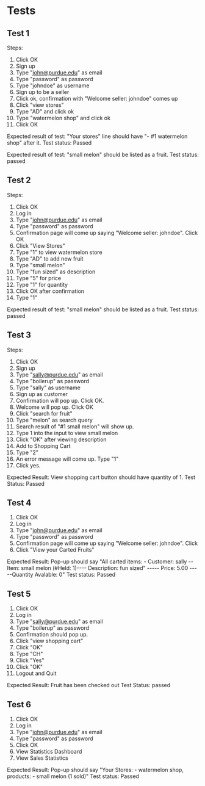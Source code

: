 # Tests
## Test 1
Steps:
1. Click OK
2. Sign up
3. Type "john@purdue.edu" as email
4. Type "password" as password
5. Type "johndoe" as username
6. Sign up to be a seller
7. Click ok, confirmation with "Welcome seller: johndoe" comes up
8. Click "view stores"
9. Type "AD" and click ok
10. Type "watermelon shop" and click ok
11. Click OK

Expected result of test: "Your stores" line should have "- #1 watermelon shop" after it.
Test status: Passed

Expected result of test: "small melon" should be listed as a fruit.
Test status: passed
## Test 2
Steps:
1. Click OK
2. Log in
3. Type "john@purdue.edu" as email
4. Type "password" as password
5. Confirmation page will come up saying "Welcome seller: johndoe". Click OK
6. Click "View Stores"
7. Type "1" to view watermelon store
8. Type "AD" to add new fruit
9. Type "small melon"
10. Type "fun sized" as description
11. Type "5" for price
12. Type "1" for quantity
13. Click OK after confirmation
14. Type "1"

Expected result of test: "small melon" should be listed as a fruit.
Test status: passed

## Test 3
Steps:
1. Click OK
2. Sign up
3. Type "sally@purdue.edu" as email
4. Type "boilerup" as password
5. Type "sally" as username
6. Sign up as customer
7. Confirmation will pop up. Click OK.
8. Welcome will pop up. Click OK
9. Click "search for fruit"
10. Type "melon" as search query
11. Search result of "#1 small melon" will show up.
12. Type 1 into the input to view small melon
13. Click "OK" after viewing description
14. Add to Shopping Cart
15. Type "2"
16. An error message will come up. Type "1"
17. Click yes.

Expected Result: View shopping cart button should have quantity of 1.
Test Status: Passed

## Test 4
1. Click OK
2. Log in
3. Type "john@purdue.edu" as email
4. Type "password" as password
5. Confirmation page will come up saying "Welcome seller: johndoe". Click 
6. Click "View your Carted Fruits"

Expected Result: Pop-up should say "All carted items: - Customer: sally --Item: small melon (#Held: 1)---- Description: fun sized" ----- Price: 5.00 -----Quantity Avalable: 0"
Test status: Passed

## Test 5
1. Click OK
2. Log in
3. Type "sally@purdue.edu" as email
4. Type "boilerup" as password
5. Confirmation should pop up.
6. Click "view shopping cart"
7. Click "OK"
8. Type "CH"
9. Click "Yes"
10. Click "OK"
11. Logout and Quit

Expected Result: Fruit has been checked out
Test Status: passed

## Test 6
1. Click OK
2. Log in
3. Type "john@purdue.edu" as email
4. Type "password" as password
5. Click OK
6. View Statistics Dashboard
7. View Sales Statistics

Expected Result: Pop-up should say "Your Stores: - watermelon shop, products: - small melon (1 sold)"
Test status: Passed
